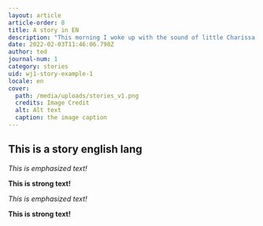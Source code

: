 ```yaml
---
layout: article
article-order: 8
title: A story in EN
description: "This morning I woke up with the sound of little Charissa again. She’s getting teeth and she is crying a lot."
date: 2022-02-03T11:46:06.798Z
author: ted
journal-num: 1
category: stories
uid: wj1-story-example-1
locale: en
cover: 
  path: /media/uploads/stories_v1.png
  credits: Image Credit
  alt: Alt text
  caption: the image caption
---
```


## This is a story english lang

_This is emphasized text!_

__This is strong text!__

*This is emphasized text!*

**This is strong text!**
